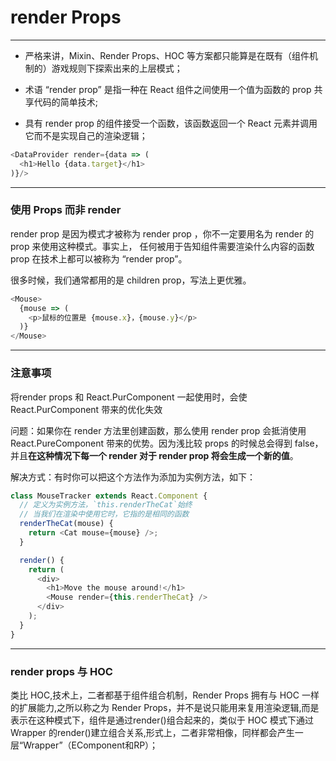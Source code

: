 # render Props
---

 - 严格来讲，Mixin、Render Props、HOC 等方案都只能算是在既有（组件机制的）游戏规则下探索出来的上层模式；

 - 术语 “render prop” 是指一种在 React 组件之间使用一个值为函数的 prop 共享代码的简单技术;

 - 具有 render prop 的组件接受一个函数，该函数返回一个 React 元素并调用它而不是实现自己的渲染逻辑；

```javascript
<DataProvider render={data => (
  <h1>Hello {data.target}</h1>
)}/>
```

---

### 使用 Props 而非 render

render prop 是因为模式才被称为 render prop ，你不一定要用名为 render 的 prop 来使用这种模式。事实上， 任何被用于告知组件需要渲染什么内容的函数 prop 在技术上都可以被称为 “render prop”。

很多时候，我们通常都用的是 children prop，写法上更优雅。

```javascript
<Mouse>
  {mouse => (
    <p>鼠标的位置是 {mouse.x}，{mouse.y}</p>
  )}
</Mouse>
```
---

### 注意事项

将render props 和 React.PurComponent 一起使用时，会使 React.PurComponent 带来的优化失效

问题：如果你在 render 方法里创建函数，那么使用 render prop 会抵消使用 React.PureComponent 带来的优势。因为浅比较 props 的时候总会得到 false，并且**在这种情况下每一个 render 对于 render prop 将会生成一个新的值**。

解决方式：有时你可以把这个方法作为添加为实例方法，如下：

```javascript
class MouseTracker extends React.Component {
  // 定义为实例方法，`this.renderTheCat`始终
  // 当我们在渲染中使用它时，它指的是相同的函数
  renderTheCat(mouse) {
    return <Cat mouse={mouse} />;
  }

  render() {
    return (
      <div>
        <h1>Move the mouse around!</h1>
        <Mouse render={this.renderTheCat} />
      </div>
    );
  }
}
```

---

### render props 与 HOC

类比 HOC,技术上，二者都基于组件组合机制，Render Props 拥有与 HOC 一样的扩展能力,之所以称之为 Render Props，并不是说只能用来复用渲染逻辑,而是表示在这种模式下，组件是通过render()组合起来的，类似于 HOC 模式下通过 Wrapper 的render()建立组合关系,形式上，二者非常相像，同样都会产生一层“Wrapper”（EComponent和RP）；

<!-- Render Props 与 HOC 能够相互转换： -->